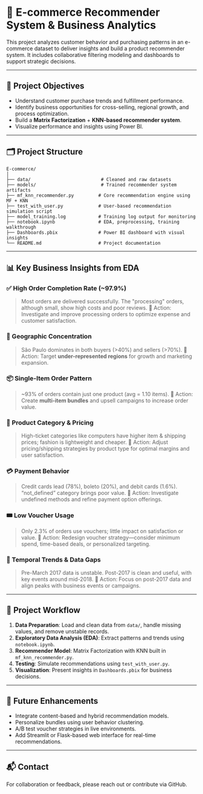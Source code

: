 
# 🛒 E-commerce Recommender System & Business Analytics

This project analyzes customer behavior and purchasing patterns in an e-commerce dataset to deliver insights and build a product recommender system. It includes collaborative filtering modeling and dashboards to support strategic decisions.

---

## 🎯 Project Objectives

- Understand customer purchase trends and fulfillment performance.
- Identify business opportunities for cross-selling, regional growth, and process optimization.
- Build a **Matrix Factorization** + **KNN-based recommender system**.
- Visualize performance and insights using Power BI.

---

## 🗂️ Project Structure

```plaintext
E-commerce/
│
├── data/                          # Cleaned and raw datasets
├── models/                        # Trained recommender system artifacts
├── mf_knn_recommender.py         # Core recommendation engine using MF + KNN
├── test_with_user.py             # User-based recommendation simulation script
├── model_training.log            # Training log output for monitoring
├── notebook.ipynb                # EDA, preprocessing, training walkthrough
├── Dashboards.pbix               # Power BI dashboard with visual insights
└── README.md                     # Project documentation
```

---

## 📊 Key Business Insights from EDA

### ✅ High Order Completion Rate (~97.9%)
> Most orders are delivered successfully. The "processing" orders, although small, show high costs and poor reviews.
🔧 Action: Investigate and improve processing orders to optimize expense and customer satisfaction.

### 📍 Geographic Concentration
> São Paulo dominates in both buyers (>40%) and sellers (>70%).
🔧 Action: Target **under-represented regions** for growth and marketing expansion.

### 📦 Single-Item Order Pattern
> ~93% of orders contain just one product (avg = 1.10 items).
🔧 Action: Create **multi-item bundles** and upsell campaigns to increase order value.

### 🧾 Product Category & Pricing
> High-ticket categories like computers have higher item & shipping prices; fashion is lightweight and cheaper.
🔧 Action: Adjust pricing/shipping strategies by product type for optimal margins and user satisfaction.

### 💳 Payment Behavior
> Credit cards lead (78%), boleto (20%), and debit cards (1.6%). “not_defined” category brings poor value.
🔧 Action: Investigate undefined methods and refine payment option offerings.

### 🎟️ Low Voucher Usage
> Only 2.3% of orders use vouchers; little impact on satisfaction or value.
🔧 Action: Redesign voucher strategy—consider minimum spend, time-based deals, or personalized targeting.

### 📅 Temporal Trends & Data Gaps
> Pre-March 2017 data is unstable. Post-2017 is clean and useful, with key events around mid-2018.
🔧 Action: Focus on post-2017 data and align peaks with business events or campaigns.

---

## 🔁 Project Workflow

1. **Data Preparation**: Load and clean data from `data/`, handle missing values, and remove unstable records.
2. **Exploratory Data Analysis (EDA)**: Extract patterns and trends using `notebook.ipynb`.
3. **Recommender Model**: Matrix Factorization with KNN built in `mf_knn_recommender.py`.
4. **Testing**: Simulate recommendations using `test_with_user.py`.
5. **Visualization**: Present insights in `Dashboards.pbix` for business decisions.

---

## 🧠 Future Enhancements

- Integrate content-based and hybrid recommendation models.
- Personalize bundles using user behavior clustering.
- A/B test voucher strategies in live environments.
- Add Streamlit or Flask-based web interface for real-time recommendations.

---

## 📬 Contact

For collaboration or feedback, please reach out or contribute via GitHub.
